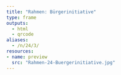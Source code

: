 ```yaml
---
title: "Rahmen: Bürgerinitiative"
type: frame
outputs:
  - html
  - qrcode
aliases:
  - /n/24/3/
resources:
- name: preview
  src: "Rahmen-24-Buergerinitiative.jpg"
---
```

